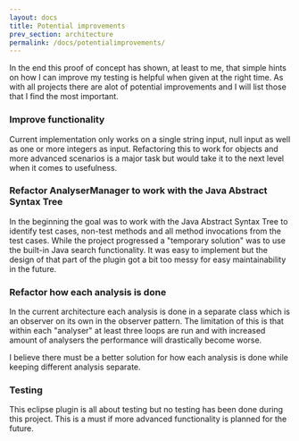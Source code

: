 ```yaml
---
layout: docs
title: Potential improvements
prev_section: architecture
permalink: /docs/potentialimprovements/
---
```

In the end this proof of concept has shown, at least to me, that simple hints
on how I can improve my testing is helpful when given at the right time. As with
all projects there are alot of potential improvements and I will list those
that I find the most important.

### Improve functionality
Current implementation only works on a single string input, null input as well
as one or more integers as input. Refactoring this to work for objects and more
advanced scenarios is a major task but would take it to the next level when it
comes to usefulness.

### Refactor AnalyserManager to work with the Java Abstract Syntax Tree
In the beginning the goal was to work with the Java Abstract Syntax Tree to
identify test cases, non-test methods and all method invocations from the test
cases. While the project progressed a "temporary solution" was to use the
built-in Java search functionality. It was easy to implement but the design of
that part of the plugin got a bit too messy for easy maintainability in the
future.

### Refactor how each analysis is done
In the current architecture each analysis is done in a separate class which is
an observer on its own in the observer pattern. The limitation of this is that
within each "analyser" at least three loops are run and with increased amount
of analysers the performance will drastically become worse.

I believe there must be a better solution for how each analysis is done while
keeping different analysis separate.

### Testing
This eclipse plugin is all about testing but no testing has been done during
this project. This is a must if more advanced functionality is planned for the
future.
